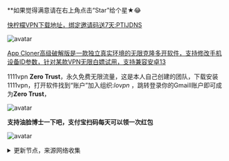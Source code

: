 **如果觉得满意请在右上角点击“Star”给个星★😂

[快柠檬VPN下载地址，绑定邀请码送7天:PTIJDNS ](https://flm12.com)

![avatar](https://telegra.ph/file/5955ecb2f4a534e328ff5.png)

[App Cloner高级破解版是一款独立真实环境的无限克隆多开软件，支持修改手机设备ID参数，针对某款VPN无限白嫖试用，支持兼容安卓13](https://ylbs.lanzoul.com/in1AH1s4fhmd)

1111vpn **Zero Trust**，永久免费无限流量，这是本人自己创建的团队，下载安装1111vpn，打开软件找到“账户”加入组织:_lovpn_ ，跳转登录你的Gmaill账户即可成为**Zero Trust**，

![avatar](https://telegra.ph/file/8d3184b149c40175bd3b0.jpg)

**支持油脸博士一下吧，支付宝扫码每天可以领一次红包**

![avatar](https://telegra.ph/file/2ff5d5da7a06f8fffc663.png)




<details><summary>更新节点，来源网络收集</summary>
<p>

#### 点击一下即可全部复制

    
